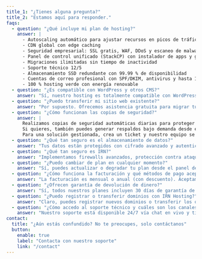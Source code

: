```yaml
---
title_1: "¿Tienes alguna pregunta?"
title_2: "Estamos aquí para responder."
faqs:
  - question: "¿Qué incluye mi plan de hosting?"
    answer: |
      - Autoscaling automático para ajustar recursos en picos de tráfico  
      - CDN global con edge caching  
      - Seguridad empresarial: SSL gratis, WAF, DDoS y escaneo de malware  
      - Panel de control unificado (StackCP) con instalador de apps y gestión de DNS, bases de datos y más  
      - Migraciones ilimitadas sin tiempo de inactividad  
      - Soporte técnico 12/5  
      - Almacenamiento SSD redundante con 99.99 % de disponibilidad  
      - Cuentas de correo profesional con SPF/DKIM, antivirus y hasta 100 GB de espacio  
      - 100 % hosting verde con energía renovable
  - question: "¿Es compatible con WordPress y otros CMS?"
    answer: "Sí, nuestro hosting es totalmente compatible con WordPress, Joomla, Drupal y otros sistemas de gestión de contenidos. Además, ofrecemos herramientas para instalaciones rápidas y soporte específico para estos CMS."
  - question: "¿Puedo transferir mi sitio web existente?"
    answer: "Por supuesto. Ofrecemos asistencia gratuita para migrar tu sitio web desde otro proveedor de hosting sin tiempo de inactividad."
  - question: "¿Cómo funcionan las copias de seguridad?"
    answer: |
      Realizamos copias de seguridad automáticas diarias para proteger tu información.  
      Si quieres, también puedes generar respaldos bajo demanda desde el panel con un solo clic.  
      Para una solución gestionada, crea un ticket y nuestro equipo se encargará de todo.
  - question: "¿Qué tan seguro es el almacenamiento de datos?"
    answer: "Tus datos están protegidos con cifrado avanzado y autenticación de múltiples factores, garantizando que solo usuarios autorizados puedan acceder a la información."
  - question: "¿Qué tan seguro es IRN?"
    answer: "Implementamos firewalls avanzados, protección contra ataques DDoS y un sistema de monitoreo en tiempo real para asegurar que tu sitio esté protegido en todo momento."
  - question: "¿Puedo cambiar de plan en cualquier momento?"
    answer: "Sí, puedes actualizar o degradar tu plan desde el panel de control en cualquier momento; los ajustes se aplican de forma prorrateada sin generar tiempo de inactividad."
  - question: "¿Cómo funciona la facturación y qué métodos de pago aceptan?"
    answer: "La facturación es mensual o anual (con descuento). Aceptamos tarjetas de crédito, PayPal y transferencia bancaria. Puedes gestionar o cancelar tus suscripciones directamente desde tu cuenta."
  - question: "¿Ofrecen garantía de devolución de dinero?"
    answer: "Sí, todos nuestros planes incluyen 30 días de garantía de reembolso. Si no quedas satisfecho, solo solicita la devolución dentro de ese periodo."
  - question: "¿Puedo registrar o transferir dominios con IRN Hosting?"
    answer: "Claro, puedes registrar nuevos dominios o transferir los que ya tienes. La gestión de DNS y WHOIS se realiza cómodamente desde StackCP."
  - question: "¿Cómo accedo al soporte técnico y cuáles son los canales disponibles?"
    answer: "Nuestro soporte está disponible 24/7 vía chat en vivo y tickets. Además, contamos con correo de atención y una completa base de conocimientos para guiarte paso a paso."
contact:
  title: "¿Aún estás confundido? No te preocupes, solo contáctanos"
  button:
    enable: true
    label: "Contacta con nuestro soporte"
    link: "/contact"
---
```

